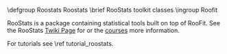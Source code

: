 \defgroup Roostats Roostats
\brief  RooStats toolkit classes
\ingroup Roofit

RooStats is a package containing statistical tools built on top of RooFit.
See the RooStats [Twiki Page](https://twiki.cern.ch/twiki/bin/view/RooStats/WebHome) for or the [courses](https://root.cern.ch/courses) more information.

For tutorials see \ref tutorial_roostats. 
